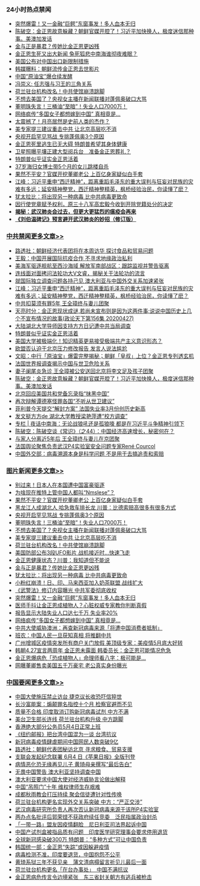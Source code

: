 <div class="catlist">
<h3>24小时热点禁闻</h3>
<ul>
<li><a href="https://github.com/fqnews/bnews/blob/master/topimagenews/20200428/1320409.md">突然爆雷！又一金融“巨鳄”东窗事发！多人血本无归</a></li>
<li><a href="https://github.com/fqnews/bnews/blob/master/cbnews/20200428/1320358.md">陈破空：金正恩故意躲藏？朝鲜官媒开腔了！习近平加快换人，极度迷信那种事。美澳加发话 </a></li>
<li><a href="https://github.com/fqnews/bnews/blob/master/topimagenews/20200428/1320448.md">金与正是暴君？传她比金正恩更凶残</a></li>
<li><a href="https://github.com/fqnews/bnews/blob/master/baitai/20200428/1320423.md">金正恩生死又出大新闻 兔死狐悲中南海谁彻夜难眠？</a></li>
<li><a href="https://github.com/fqnews/bnews/blob/master/headline/20200428/1320314.md">美国公布对中国出口新限制措施</a></li>
<li><a href="https://github.com/fqnews/bnews/blob/master/comments/20200428/1320573.md">韩媒曝料：朝鲜流传金正恩去世影片</a></li>
<li><a href="https://github.com/fqnews/bnews/blob/master/headline/20200428/1320315.md">中国“原油宝”爆仓续发酵</a></li>
<li><a href="https://github.com/fqnews/bnews/blob/master/baitai/20200428/1320342.md">冯崇义: 任志强与习王的三角关系</a></li>
<li><a href="https://github.com/fqnews/bnews/blob/master/topimagenews/20200428/1320494.md">荷兰驻台机构改名！中共使馆崩溃跳脚</a></li>
<li><a href="https://github.com/fqnews/bnews/blob/master/topimagenews/20200428/1320510.md">不想去美国了？央视女主播在新闻联播对蓬佩奥破口大骂</a></li>
<li><a href="https://github.com/fqnews/bnews/blob/master/topimagenews/20200428/1320511.md">董明珠失言！三桶油“至暗”！失业人口7000万！</a></li>
<li><a href="https://github.com/fqnews/bnews/blob/master/topimagenews/20200428/1320350.md">网络疯传“多国女子都想嫁到中国” 真相竟是…</a></li>
<li><a href="https://github.com/fqnews/bnews/blob/master/comments/20200428/1320364.md">太震撼了！月亮居然是史前人类的杰作？</a></li>
<li><a href="https://github.com/fqnews/bnews/blob/master/topimagenews/20200428/1320505.md">美专家提三建议重击中共 让北京高层吃不消</a></li>
<li><a href="https://github.com/fqnews/bnews/blob/master/topimagenews/20200428/1320537.md">央视开启罕见骂战 专挑蓬佩奥3个原因</a></li>
<li><a href="https://github.com/fqnews/bnews/blob/master/headline/20200428/1320558.md">金正恩死里逃生已无大碍   特朗普希望其身体健康</a></li>
<li><a href="https://github.com/fqnews/bnews/blob/master/headline/20200428/1320553.md">卫星照曝平壤正建大型阅兵台　准备金正恩葬礼？</a></li>
<li><a href="https://github.com/fqnews/bnews/blob/master/cbnews/20200428/1320397.md">特朗普似乎证实金正恩活着</a></li>
<li><a href="https://github.com/fqnews/bnews/blob/master/baitai/20200428/1320447.md">37岁海归女博士带5个月的女儿跳楼自杀</a></li>
<li><a href="https://github.com/fqnews/bnews/blob/master/topimagenews/20200428/1320628.md">果然不平安？官媒开挖董卿老公 上百亿身家疑似白手套</a></li>
<li><a href="https://github.com/fqnews/bnews/blob/master/cbnews/20200428/1320462.md">江峰：习近平重申“西迁精神”，距离重蹈毛泽东的重大误判与狂妄对民族的灾难有多远；延安精神整党，西迁精神整精英，枫桥经验治民，你读懂了麽？</a></li>
<li><a href="https://github.com/fqnews/bnews/blob/master/topimagenews/20200428/1320417.md">犹太拉比：将出现另一种病毒 比中共病毒更致命</a></li>
<li><a href="https://github.com/fqnews/bnews/blob/master/weiquan/20200428/1320554.md">因行使党章赋予权利&#65292;原三十八军高宏毅今收到开除党籍处分的决定</a></li>
<li><b><a href="https://github.com/fqnews/bnews/blob/master/comments/20200211/1275071.md" target="_blank">揭秘：武汉肺炎会过去，但更大更猛烈的瘟疫会再来</a></b></li>
<li><b><a href="https://github.com/fqnews/bnews/blob/master/comments/20200207/1272816.md" target="_blank">《刘伯温碑记》预言避开武汉肺炎的妙招（修订版）</a></b></li>
</ul>
</div>

<div class="catlist">
<h3><a href="https://github.com/fqnews/bnews/blob/master/cbnews/" target="_blank">中共禁闻</a><span><a href="https://github.com/fqnews/bnews/blob/master/cbnews/" target="_blank" rel="nofollow">更多文章>></a></span></h3>
<ul>
<li><a href="https://github.com/fqnews/bnews/blob/master/cbnews/20200429/1320693.md" target="_blank">路透社：朝鲜经济代表团将在本周访华 探讨食品和贸易问题</a></li>
<li><a href="https://github.com/fqnews/bnews/blob/master/cbnews/20200428/1320682.md" target="_blank">王毅：中国开展国际抗疫合作 不寻求地缘政治私利</a></li>
<li><a href="https://github.com/fqnews/bnews/blob/master/cbnews/20200428/1320676.md" target="_blank">美海军驱逐舰航至西沙海域 解放军南部战区：跟踪监视并警告驱离</a></li>
<li><a href="https://github.com/fqnews/bnews/blob/master/cbnews/20200428/1320623.md" target="_blank">连线面对面拷问法轮功大V文睿，揭秘关于法轮功的流言</a></li>
<li><a href="https://github.com/fqnews/bnews/blob/master/cbnews/20200428/1320614.md" target="_blank">就国际独立调查问题各持己见 澳大利亚与中国外交关系加速紧张</a></li>
<li><a href="https://github.com/fqnews/bnews/blob/master/cbnews/20200428/1320462.md" target="_blank">江峰：习近平重申“西迁精神”，距离重蹈毛泽东的重大误判与狂妄对民族的灾难有多远；延安精神整党，西迁精神整精英，枫桥经验治民，你读懂了麽？</a></li>
<li><a href="https://github.com/fqnews/bnews/blob/master/cbnews/20200428/1320451.md" target="_blank">中共扣莫须有罪5年 王全璋终与妻儿团聚</a></li>
<li><a href="https://github.com/fqnews/bnews/blob/master/cbnews/20200428/1320413.md" target="_blank">天亮时分：金正恩现状成谜,若尚未宣布则是因为这两件事;说说中国历史上几个不宣布情况的故事(政论天下第156集 20200427)</a></li>
<li><a href="https://github.com/fqnews/bnews/blob/master/cbnews/20200428/1320407.md" target="_blank">大陆湖北大学导师因支持方方日记遭中共当局调查</a></li>
<li><a href="https://github.com/fqnews/bnews/blob/master/cbnews/20200428/1320397.md" target="_blank">特朗普似乎证实金正恩活着</a></li>
<li><a href="https://github.com/fqnews/bnews/blob/master/cbnews/20200428/1319581.md" target="_blank">美国大学被极端化！知识精英更易接受极端共产主义意识形态？</a></li>
<li><a href="https://github.com/fqnews/bnews/blob/master/cbnews/20200428/1320371.md" target="_blank">欧盟否认迫于北京压力修改报告 发言人说法尴尬</a></li>
<li><a href="https://github.com/fqnews/bnews/blob/master/cbnews/20200428/1320365.md" target="_blank">文昭：中行「原油宝」爆雷完整揭秘；朝鲜「皇叔」上位？金正恩专列透玄机</a></li>
<li><a href="https://github.com/fqnews/bnews/blob/master/cbnews/20200428/1320361.md" target="_blank">法国世界报调查揭示中国与世卫危险关系</a></li>
<li><a href="https://github.com/fqnews/bnews/blob/master/cbnews/20200428/1320359.md" target="_blank">妻子阑尾炎急诊 王全璋被公安送回北京将李文足及孩子团聚</a></li>
<li><a href="https://github.com/fqnews/bnews/blob/master/cbnews/20200428/1320358.md" target="_blank">陈破空：金正恩故意躲藏？朝鲜官媒开腔了！习近平加快换人，极度迷信那种事。美澳加发话</a></li>
<li><a href="https://github.com/fqnews/bnews/blob/master/cbnews/20200428/1320349.md" target="_blank">北京回应美国共和党备忘录指“抹黑中国”</a></li>
<li><a href="https://github.com/fqnews/bnews/blob/master/cbnews/20200428/1320348.md" target="_blank">再次辩解谭德塞怪罪各国“不听从世卫建议”</a></li>
<li><a href="https://github.com/fqnews/bnews/blob/master/cbnews/20200428/1320347.md" target="_blank">菲利普今天提交“解封方案” 法国失业率3月份创历史新高</a></li>
<li><a href="https://github.com/fqnews/bnews/blob/master/cbnews/20200428/1320330.md" target="_blank">发文挺方方de 湖北大学教授梁艳萍遭“校方调查”</a></li>
<li><a href="https://github.com/fqnews/bnews/blob/master/cbnews/20200428/1320322.md" target="_blank">专栏 | 夜话中南海：无论战狼吼还是孤狼嚎    都是在习近平斗争精神引领下</a></li>
<li><a href="https://github.com/fqnews/bnews/blob/master/cbnews/20200428/1320285.md" target="_blank">陈破空：陈破空谈《常识》（之44）：中国经济高速增长，秘密何在？</a></li>
<li><a href="https://github.com/fqnews/bnews/blob/master/cbnews/20200428/1320283.md" target="_blank">与家人分离近5年后 王全璋终与妻儿在京团聚</a></li>
<li><a href="https://github.com/fqnews/bnews/blob/master/cbnews/20200427/1320263.md" target="_blank">法国舆论聚焦负责武汉P4实验室安全问题专家René Courcol</a></li>
<li><a href="https://github.com/fqnews/bnews/blob/master/cbnews/20200427/1320238.md" target="_blank">中国外交部：病毒溯源本身是科学问题 不是用于去搞追责和索赔</a></li>

</ul>
</div>
<div class="catlist">
<h3><a href="https://github.com/fqnews/bnews/blob/master/topimagenews/" target="_blank">图片新闻</a><span><a href="https://github.com/fqnews/bnews/blob/master/topimagenews/" target="_blank" rel="nofollow">更多文章>></a></span></h3>
<ul>
<li><a href="https://github.com/fqnews/bnews/blob/master/topimagenews/20200428/1320630.md" target="_blank">别过来！日本人在本国遭中国富豪驱逐</a></li>
<li><a href="https://github.com/fqnews/bnews/blob/master/topimagenews/20200428/1320629.md" target="_blank">为啥现在推特上管中国人都叫“Nmslese”？</a></li>
<li><a href="https://github.com/fqnews/bnews/blob/master/topimagenews/20200428/1320628.md" target="_blank">果然不平安？官媒开挖董卿老公 上百亿身家疑似白手套</a></li>
<li><a href="https://github.com/fqnews/bnews/blob/master/topimagenews/20200428/1320615.md" target="_blank">黑龙江人成湖北人 哈急救车排长龙 川普：比德索赔高很多有很多方式</a></li>
<li><a href="https://github.com/fqnews/bnews/blob/master/topimagenews/20200428/1320537.md" target="_blank">央视开启罕见骂战 专挑蓬佩奥3个原因</a></li>
<li><a href="https://github.com/fqnews/bnews/blob/master/topimagenews/20200428/1320511.md" target="_blank">董明珠失言！三桶油“至暗”！失业人口7000万！</a></li>
<li><a href="https://github.com/fqnews/bnews/blob/master/topimagenews/20200428/1320510.md" target="_blank">不想去美国了？央视女主播在新闻联播对蓬佩奥破口大骂</a></li>
<li><a href="https://github.com/fqnews/bnews/blob/master/topimagenews/20200428/1320505.md" target="_blank">美专家提三建议重击中共 让北京高层吃不消</a></li>
<li><a href="https://github.com/fqnews/bnews/blob/master/topimagenews/20200428/1320494.md" target="_blank">荷兰驻台机构改名！中共使馆崩溃跳脚</a></li>
<li><a href="https://github.com/fqnews/bnews/blob/master/topimagenews/20200428/1320464.md" target="_blank">美国防部公布3段UFO影片 战机接近时…快速飞走</a></li>
<li><a href="https://github.com/fqnews/bnews/blob/master/topimagenews/20200428/1320449.md" target="_blank">金正恩健康状态？川普：我知道但不能说</a></li>
<li><a href="https://github.com/fqnews/bnews/blob/master/topimagenews/20200428/1320448.md" target="_blank">金与正是暴君？传她比金正恩更凶残</a></li>
<li><a href="https://github.com/fqnews/bnews/blob/master/topimagenews/20200428/1320417.md" target="_blank">犹太拉比：将出现另一种病毒 比中共病毒更致命</a></li>
<li><a href="https://github.com/fqnews/bnews/blob/master/topimagenews/20200428/1320416.md" target="_blank">小粉红崩溃！日、印、马来西亚加入奶茶联盟 战线扩大</a></li>
<li><a href="https://github.com/fqnews/bnews/blob/master/topimagenews/20200428/1320415.md" target="_blank">《武警法》修订内容曝光 中共军委彻底收权</a></li>
<li><a href="https://github.com/fqnews/bnews/blob/master/topimagenews/20200428/1320409.md" target="_blank">突然爆雷！又一金融“巨鳄”东窗事发！多人血本无归</a></li>
<li><a href="https://github.com/fqnews/bnews/blob/master/topimagenews/20200428/1320406.md" target="_blank">医师手抖让金正恩成植物人？心脏权威专家教你判断真假</a></li>
<li><a href="https://github.com/fqnews/bnews/blob/master/topimagenews/20200428/1320351.md" target="_blank">报告显示大陆失业人口达七千万 失业率20%</a></li>
<li><a href="https://github.com/fqnews/bnews/blob/master/topimagenews/20200428/1320350.md" target="_blank">网络疯传“多国女子都想嫁到中国” 真相竟是…</a></li>
<li><a href="https://github.com/fqnews/bnews/blob/master/topimagenews/20200427/1320161.md" target="_blank">中共大使威胁澳洲：再查新冠病毒来源「将遭中国消费者抵制」</a></li>
<li><a href="https://github.com/fqnews/bnews/blob/master/topimagenews/20200427/1320160.md" target="_blank">班农：中国人民一旦获知真相 将推翻中共</a></li>
<li><a href="https://github.com/fqnews/bnews/blob/master/topimagenews/20200427/1320151.md" target="_blank">广州增城区疫情突发所有商户关门放假 美顶级专家：美疫情5月底大好转</a></li>
<li><a href="https://github.com/fqnews/bnews/blob/master/topimagenews/20200427/1320139.md" target="_blank">韩朝4.27宣言两周年 金正恩未露面 韩委员长：金正恩可能情况危急</a></li>
<li><a href="https://github.com/fqnews/bnews/blob/master/topimagenews/20200427/1320118.md" target="_blank">金正恩爆病危「恐成植物人」命理师看八字：极可能是…</a></li>
<li><a href="https://github.com/fqnews/bnews/blob/master/topimagenews/20200427/1320117.md" target="_blank">网曝董卿售卖美国五千万豪宅 老公真实身份曝光</a></li>

</ul>
</div>
<div class="catlist">
<h3><a href="https://github.com/fqnews/bnews/blob/master/headline/" target="_blank">中国要闻</a><span><a href="https://github.com/fqnews/bnews/blob/master/headline/" target="_blank" rel="nofollow">更多文章>></a></span></h3>
<ul>
<li><a href="https://github.com/fqnews/bnews/blob/master/headline/20200429/1320710.md" target="_blank">中国大使施压禁止访台 捷克议长收恐吓信猝世</a></li>
<li><a href="https://github.com/fqnews/bnews/blob/master/headline/20200429/1320709.md" target="_blank">长沙富能案：煽颠罪名指控十个月   检察官避而不见</a></li>
<li><a href="https://github.com/fqnews/bnews/blob/master/headline/20200429/1320708.md" target="_blank">质量不合格  印度取消订购新冠病毒试剂   中方不满</a></li>
<li><a href="https://github.com/fqnews/bnews/blob/master/headline/20200429/1320705.md" target="_blank">美台卫生部长连线 荷兰驻台机构升级 中方跳脚</a></li>
<li><a href="https://github.com/fqnews/bnews/blob/master/headline/20200429/1320703.md" target="_blank">香港绝大部分公务员5月4日正常上班</a></li>
<li><a href="https://github.com/fqnews/bnews/blob/master/headline/20200429/1320702.md" target="_blank">《纽约邮报》把台湾中国混为一谈 台湾抗议</a></li>
<li><a href="https://github.com/fqnews/bnews/blob/master/headline/20200429/1320694.md" target="_blank">新冠病毒疫情肆虐期间中国网民人数突破9亿</a></li>
<li><a href="https://github.com/fqnews/bnews/blob/master/headline/20200429/1320686.md" target="_blank">路透社：朝鲜代表团秘访北京  寻求粮食、贸易支援</a></li>
<li><a href="https://github.com/fqnews/bnews/blob/master/headline/20200429/1320685.md" target="_blank">支联会发起纪念联署  6月4 日《苹果日报》全版刊登</a></li>
<li><a href="https://github.com/fqnews/bnews/blob/master/headline/20200428/1320679.md" target="_blank">病情恶化恐无缘再见儿子 黄琦母亲撰写“最后告白”</a></li>
<li><a href="https://github.com/fqnews/bnews/blob/master/headline/20200428/1320678.md" target="_blank">无畏中国警告 澳大利亚坚持调查中国</a></li>
<li><a href="https://github.com/fqnews/bnews/blob/master/headline/20200428/1320665.md" target="_blank">澳大利亚要求中国大使对经济威胁言论做出解释</a></li>
<li><a href="https://github.com/fqnews/bnews/blob/master/headline/20200428/1320655.md" target="_blank">中国“吊照门”十年 维权律师生存艰难</a></li>
<li><a href="https://github.com/fqnews/bnews/blob/master/headline/20200428/1320644.md" target="_blank">成都秋雨教会打压持续   聚会信徒遭针对性传唤</a></li>
<li><a href="https://github.com/fqnews/bnews/blob/master/headline/20200428/1320643.md" target="_blank">荷兰驻台机构更名实现外交关系突破   中方：“严正交涉”</a></li>
<li><a href="https://github.com/fqnews/bnews/blob/master/headline/20200428/1320636.md" target="_blank">武汉病毒研究所负责人再次否认新冠病毒来源于该所P4实验室</a></li>
<li><a href="https://github.com/fqnews/bnews/blob/master/headline/20200428/1320635.md" target="_blank">两办点名批评后郭荣铿不获政府续任竞委　泛民指属政治封杀</a></li>
<li><a href="https://github.com/fqnews/bnews/blob/master/headline/20200428/1320634.md" target="_blank">「一带一路」盟友因疫情翻脸　尼日利亚司法界起诉中国</a></li>
<li><a href="https://github.com/fqnews/bnews/blob/master/headline/20200428/1320633.md" target="_blank">中国产试剂盒被指品质有问题　印度医学研究理事会要求停用退货</a></li>
<li><a href="https://github.com/fqnews/bnews/blob/master/headline/20200428/1320632.md" target="_blank">全球新冠感染破300万   特朗普：“多种方式”可让中国负责</a></li>
<li><a href="https://github.com/fqnews/bnews/blob/master/headline/20200428/1320631.md" target="_blank">韩国统一部：金正恩“失踪”或因躲避疫情</a></li>
<li><a href="https://github.com/fqnews/bnews/blob/master/headline/20200428/1320595.md" target="_blank">病毒检测不准，印度要退货，中国抱怨不公平</a></li>
<li><a href="https://github.com/fqnews/bnews/blob/master/headline/20200428/1320571.md" target="_blank">黄琦系狱三年不获见亲　蒲文清病榻留言祈见儿最后一面</a></li>
<li><a href="https://github.com/fqnews/bnews/blob/master/headline/20200428/1320570.md" target="_blank">荷兰驻台机构更名「在台办事处」　中国不满抗议</a></li>
<li><a href="https://github.com/fqnews/bnews/blob/master/headline/20200428/1320569.md" target="_blank">金正恩病危传言令边境紧张　东三省封关朝方有逃兵被枪击</a></li>

</ul>
</div>